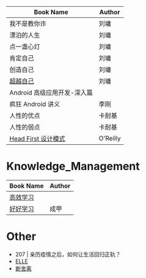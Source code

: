 | Book Name                                                  | Author   |
| ---------------------------------------------------------- | -------- |
| 我不是教你诈                                               | 刘墉     |
| 漂泊的人生                                                 | 刘墉     |
| 点一盏心灯                                                 | 刘墉     |
| 肯定自己                                                   | 刘墉     |
| 创造自己                                                   | 刘墉     |
| [超越自己](SurpassYourself/Contents.md)                    | 刘墉     |
| Android 高级应用开发-深入篇                                |          |
| 疯狂 Android 讲义                                          | 李刚     |
| 人性的优点                                                 | 卡耐基   |
| 人性的弱点                                                 | 卡耐基   |
| [Head First 设计模式](Head_First_Design_Pattern/Readme.md) | O'Reilly |

# Knowledge_Management

| Book Name                      | Author |
| ------------------------------ | ------ |
| [高效学习](高效学习/Readme.md) |        |
| [好好学习](好好学习/Readme.md) | 成甲   |

# Other

- 207 | 亲历疫情之后，如何让生活回归正轨？
- [ELLE](ELLE/Readme.md)
- [断舍离](断舍离/Readme.md)
